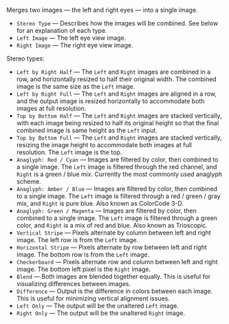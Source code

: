 Merges two images — the left and right eyes — into a single image.

- `Stereo Type` — Describes how the images will be combined.  See below for an explanation of each type.
- `Left Image` — The left eye view image.
- `Right Image` — The right eye view image.

Stereo types:

- `Left by Right Half` — The `Left` and `Right` images are combined in a row, and horizontally resized to half their original width.  The combined image is the same size as the `Left` image.
- `Left by Right Full` — The `Left` and `Right` images are aligned in a row, and the output image is resized horizontally to accommodate both images at full resolution.
- `Top by Bottom Half` — The `Left` and `Right` images are stacked vertically, with each image being resized to half its original height so that the final combined image is same height as the `Left` input.
- `Top by Bottom Full` — The `Left` and `Right` images are stacked vertically, resizing the image height to accommodate both images at full resolution.  The `Left` image is the top.
- `Anaglyph: Red / Cyan` — Images are filtered by color, then combined to a single image.  The `Left` image is filtered through the red channel, and `Right` is a green / blue mix.  Currently the most commonly used anaglyph scheme.
- `Anaglyph: Amber / Blue` — Images are filtered by color, then combined to a single image.  The `Left` image is filtered through a red / green / gray mix, and `Right` is pure blue.  Also known as ColorCode 3-D.
- `Anaglyph: Green / Magenta` — Images are filtered by color, then combined to a single image.  The `Left` image is filtered through a green color, and `Right` is a mix of red and blue.  Also known as Trioscopic.
- `Vertical Stripe` — Pixels alternate by column between left and right image.  The left row is from the `Left` image.
- `Horizontal Stripe` — Pixels alternate by row between left and right image.  The bottom row is from the `Left` image.
- `Checkerboard` — Pixels alternate row and column between left and right image.  The bottom left pixel is the `Right` image.
- `Blend` — Both images are blended together equally.  This is useful for visualizing differences between images.
- `Difference` — Output is the difference in colors between each image.  This is useful for minimizing vertical alignment issues.
- `Left Only` — The output will be the unaltered `Left` image.
- `Right Only` — The output will be the unaltered `Right` image.
